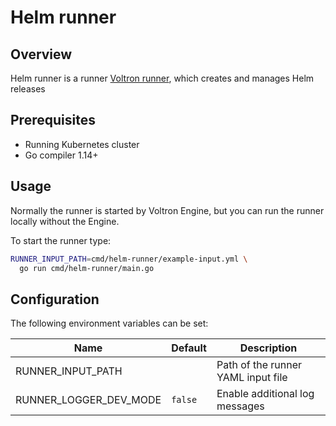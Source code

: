 # Helm runner

## Overview

Helm runner is a runner [Voltron runner](../../docs/runner.md), which creates and manages Helm releases

## Prerequisites

- Running Kubernetes cluster
- Go compiler 1.14+

## Usage

Normally the runner is started by Voltron Engine, but you can run the runner locally without the Engine.

To start the runner type:
```bash
RUNNER_INPUT_PATH=cmd/helm-runner/example-input.yml \
  go run cmd/helm-runner/main.go
```

## Configuration

The following environment variables can be set:

| Name                   | Default | Description                        |
|------------------------|---------|------------------------------------|
| RUNNER_INPUT_PATH      |         | Path of the runner YAML input file |
| RUNNER_LOGGER_DEV_MODE | `false` | Enable additional log messages     |

